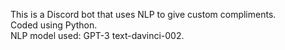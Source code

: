 This is a Discord bot that uses NLP to give custom compliments.  
Coded using Python.  
NLP model used: GPT-3 text-davinci-002.
